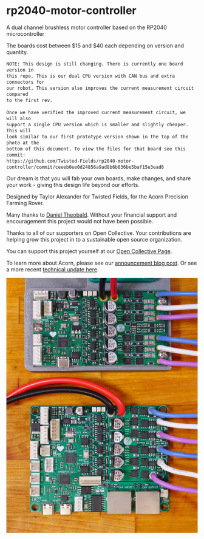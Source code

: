 # rp2040-motor-controller
A dual channel brushless motor controller based on the RP2040 microcontroller

The boards cost between $15 and $40 each depending on version and quantity.
```
NOTE: This design is still changing. There is currently one board version in
this repo. This is our dual CPU version with CAN bus and extra connectors for
our robot. This version also improves the current measurement circuit compared
to the first rev.

Once we have verified the improved current measurement circuit, we will also
support a single CPU version which is smaller and slightly cheaper. This will
look similar to our first prototype version shown in the top of the photo at the
bottom of this document. To view the files for that board see this commit:
https://github.com/Twisted-Fields/rp2040-motor-controller/commit/ceeeb0ee0d24856a9ad8b6b036be5baf15e3ead6
```
Our dream is that you will fab your own boards, make changes, and share your work - giving this design life beyond our efforts.

Designed by Taylor Alexander for Twisted Fields, for the Acorn Precision Farming Rover.

Many thanks to [Daniel Theobald](https://www.twistedfields.com/blog). Without your financial support and encouragement this project would not have been possible.

Thanks to all of our supporters on Open Collective. Your contributions are helping grow this project in to a sustainable open source organization.

You can support this project yourself at our [Open Collective Page](https://opencollective.com/twisted-fields-research-collective).

To learn more about Acorn, please see our [announcement blog post](https://community.twistedfields.com/t/introducing-acorn-a-precision-farming-rover-from-twisted-fields/).
Or see a more recent [technical update here](https://community.twistedfields.com/t/march-2022-update-simulation-brakes-funding-and-navigation-improvements/202).

![A photo of both PCB designs](docs/dual.jpg)

